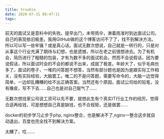 ```yaml
---
title: trouble
date: 2020-07-31 08:47:11
tags:
---
```


前天的面试又是意料中的失败。提早出门，未带雨伞，淋着雨准时到达面试公司。自己的表现依旧极差。我用GitHub做的这个博客访问不了了，找不到解决方法。所以可以写一些牢骚？或是真心话。面试无数次想说，自己就是一转行的，只是对从事这个行业充满了期待与幻想，也是遗憾，所以在老之前很想进去。为了有机会，简历进行了粗糙的包装，才有为数不多的面试机会。然而不会说假话，因为要说假话，所以面试时会的不会的都说不出来，成就了极差。年龄大了，似乎毛病也多了。面试的卷子，一堆的问答题不想答，当然有部分题也是因为是跟实际工作相关，没有实际经验，大脑罢工。唯二的不是问答题，需要写命令的，大脑一边觉得简单，一边却乱糟糟的给不出正确答案。当然还有个原因，面试公司给的铅笔，没有橡皮，写不下去......自己也是对自己服气了......

无数次想找家公司说工资可以先不要，就想此生有个真实IT行业工作的经历，觉得合适再给钱，可是想想自己真是缺钱，也不合规矩，还是做罢......

docker的初步学习止步于php, nginx整合，也是解决不了,nginx一整合这步就自动退出，百度也完全找不到解决方案。

太糟了，哎.......



